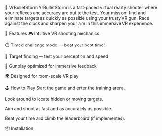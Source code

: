 🎯 VrBulletStorm
VrBulletStorm is a fast-paced virtual reality shooter where your reflexes and accuracy are put to the test. Your mission: find and eliminate targets as quickly as possible using your trusty VR gun. Race against the clock and sharpen your aim in this immersive VR experience.

🚀 Features
🎮 Intuitive VR shooting mechanics

⏱️ Timed challenge mode — beat your best time!

🧠 Target finding — test your perception and speed

🔫 Gunplay optimized for immersive feedback

🌍 Designed for room-scale VR play

🕹️ How to Play
Start the game and enter the training arena.

Look around to locate hidden or moving targets.

Aim and shoot as fast and as accurately as possible.

Beat your time and climb the leaderboard (if implemented).

📦 Installation
